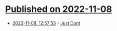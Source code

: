 # [Published on 2022-11-08](index.md)

* [2022-11-08, 12:57:53](https://news.ycombinator.com/item?id=33518496) - [Just Dont](https://www.tbray.org/ongoing/When/202x/2022/11/07/Just-Dont)
